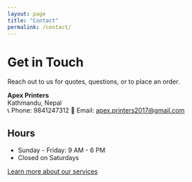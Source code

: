 ```yaml
---
layout: page
title: "Contact"
permalink: /contact/
---
```


# Get in Touch

Reach out to us for quotes, questions, or to place an order.

**Apex Printers**  
Kathmandu, Nepal  
📞 Phone: 9841247312 
📧 Email: apex.printers2017@gmail.com  

## Hours
- Sunday - Friday: 9 AM - 6 PM
- Closed on Saturdays

[Learn more about our services](/services)
